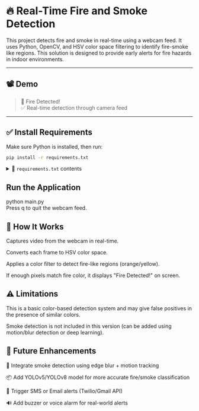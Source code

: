 # 🔥 Real-Time Fire and Smoke Detection

This project detects fire and smoke in real-time using a webcam feed. It uses Python, OpenCV, and HSV color space filtering to identify fire-smoke like regions. This solution is designed to provide early alerts for fire hazards in indoor environments.

---

## 📽️ Demo

> 🔴 Fire Detected!  
> ✅ Real-time detection through camera feed



---
## ✅ Install Requirements

Make sure Python is installed, then run:

```bash
pip install -r requirements.txt
```
<details> <summary>📄 <code>requirements.txt</code> contents</summary>
opencv-python  
numpy
</details>

## Run the Application
  python main.py  
  Press q to quit the webcam feed.
## 🧠 How It Works
Captures video from the webcam in real-time.

Converts each frame to HSV color space.

Applies a color filter to detect fire-like regions (orange/yellow).

If enough pixels match fire color, it displays "Fire Detected!" on screen.

## ⚠️ Limitations
This is a basic color-based detection system and may give false positives in the presence of similar colors.

Smoke detection is not included in this version (can be added using motion/blur detection or deep learning).

## 🌟 Future Enhancements
🔲 Integrate smoke detection using edge blur + motion tracking

📦 Add YOLOv5/YOLOv8 model for more accurate fire/smoke classification

📲 Trigger SMS or Email alerts (Twilio/Gmail API)

🔊 Add buzzer or voice alarm for real-world alerts

